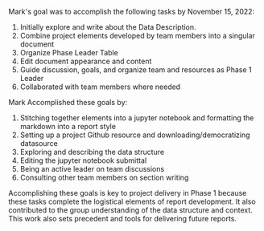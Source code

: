 Mark's goal was to accomplish the following tasks by November 15, 2022:

1. Initially explore and write about the Data Description.
2. Combine project elements developed by team members into a singular document
3. Organize Phase Leader Table
4. Edit document appearance and content
5. Guide discussion, goals, and organize team and resources as Phase 1 Leader
6. Collaborated with team members where needed

Mark Accomplished these goals by:

1. Stitching together elements into a jupyter notebook and formatting the markdown into a report style
2. Setting up a project Github resource and downloading/democratizing datasource
3. Exploring and describing the data structure
4. Editing the jupyter notebook submittal
5. Being an active leader on team discussions
6. Consulting other team members on section writing

Accomplishing these goals is key to project delivery in Phase 1 because these tasks complete the logistical elements of report development. It also contributed to the group understanding of the data structure and context. This work also sets precedent and tools for delivering future reports. 

